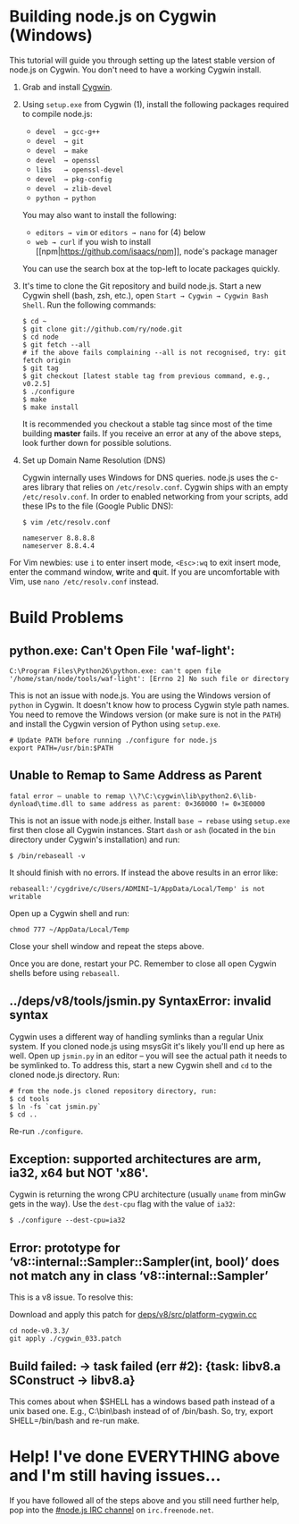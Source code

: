 Building node.js on Cygwin (Windows)
====

This tutorial will guide you through setting up the latest stable version of node.js on Cygwin. You don't need to have a working Cygwin install.

1. Grab and install [Cygwin](http://www.cygwin.com/).
2. Using `setup.exe` from Cygwin (1), install the following packages required to compile node.js:

   * `devel  → gcc-g++`
   * `devel  → git`
   * `devel  → make`
   * `devel  → openssl`
   * `libs   → openssl-devel`
   * `devel  → pkg-config`
   * `devel  → zlib-devel`
   * `python → python`

   You may also want to install the following:

   * `editors → vim` or `editors → nano` for (4) below
   * `web → curl` if you wish to install [[npm|https://github.com/isaacs/npm]], node's package manager

   You can use the search box at the top-left to locate packages quickly.

2. It's time to clone the Git repository and build node.js. Start a new Cygwin shell (bash, zsh, etc.), open `Start → Cygwin → Cygwin Bash Shell`. Run the following commands:

       $ cd ~
       $ git clone git://github.com/ry/node.git
       $ cd node
       $ git fetch --all
       # if the above fails complaining --all is not recognised, try: git fetch origin
       $ git tag
       $ git checkout [latest stable tag from previous command, e.g., v0.2.5]
       $ ./configure
       $ make
       $ make install

   It is recommended you checkout a stable tag since most of the time building **master** fails.
   If you receive an error at any of the above steps, look further down for possible solutions.

3. Set up Domain Name Resolution (DNS)

    Cygwin internally uses Windows for DNS queries. node.js uses the c-ares library that relies on `/etc/resolv.conf`. Cygwin ships with an empty `/etc/resolv.conf`. In order to enabled networking from your scripts, add these IPs to the file (Google Public DNS):

       $ vim /etc/resolv.conf

       nameserver 8.8.8.8
       nameserver 8.8.4.4

For Vim newbies:  use `i` to enter insert mode, `<Esc>:wq` to exit insert mode, enter the command window, **w**rite and **q**uit. If you are uncomfortable with Vim, use `nano /etc/resolv.conf` instead.

Build Problems
====

python.exe: Can't Open File 'waf-light':
----

    C:\Program Files\Python26\python.exe: can't open file '/home/stan/node/tools/waf-light': [Errno 2] No such file or directory

This is not an issue with node.js. You are using the Windows version of `python` in Cygwin. It doesn't know how to process Cygwin style path names. You need to remove the Windows version (or make sure is not in the `PATH`) and install the Cygwin version of Python using `setup.exe`.

    # Update PATH before running ./configure for node.js
    export PATH=/usr/bin:$PATH

Unable to Remap to Same Address as Parent
----

    fatal error – unable to remap \\?\C:\cygwin\lib\python2.6\lib-dynload\time.dll to same address as parent: 0×360000 != 0×3E0000

This is not an issue with node.js either. Install `base → rebase` using `setup.exe` first then close all Cygwin instances. Start `dash` or `ash` (located in the `bin` directory under Cygwin's installation) and run:

    $ /bin/rebaseall -v

It should finish with no errors. If instead the above results in an error like:

    rebaseall:'/cygdrive/c/Users/ADMINI~1/AppData/Local/Temp' is not writable

Open up a Cygwin shell and run:
   
    chmod 777 ~/AppData/Local/Temp

Close your shell window and repeat the steps above.

Once you are done, restart your PC. Remember to close all open Cygwin shells before using `rebaseall`.

../deps/v8/tools/jsmin.py SyntaxError: invalid syntax
----

Cygwin uses a different way of handling symlinks than a regular Unix system. If you cloned node.js using msysGit it's likely you'll end up here as well. Open up `jsmin.py` in an editor – you will see the actual path it needs to be symlinked to. To address this, start a new Cygwin shell and `cd` to the cloned node.js directory. Run:

    # from the node.js cloned repository directory, run:
    $ cd tools
    $ ln -fs `cat jsmin.py`
    $ cd ..

Re-run `./configure`.

Exception: supported architectures are arm, ia32, x64 but NOT 'x86'.
----

Cygwin is returning the wrong CPU architecture (usually `uname` from minGw gets in the way). Use the `dest-cpu` flag with the value of `ia32`:

    $ ./configure --dest-cpu=ia32

Error: prototype for ‘v8::internal::Sampler::Sampler(int, bool)’ does not match any in class ‘v8::internal::Sampler’
----
This is a v8 issue. To resolve this:

Download and apply this patch for [deps/v8/src/platform-cygwin.cc](http://nodejs.googlegroups.com/attach/8c24ccb4b209572f/cygwin_033.patch?gda=3gXBKEcAAADJGyyZmWU5Ct7DEbvXm_oaF2J3Emxhh_MkFLdNUXdQOhhcOFKy5Im8CsmuOI0s2BYbQwFxJw55cVwemAxM-EWmeV4duv6pDMGhhhZdjQlNAw&view=1&part=4)

    cd node-v0.3.3/
    git apply ./cygwin_033.patch

Build failed:  -> task failed (err #2): 	{task: libv8.a SConstruct -> libv8.a}
----
This comes about when $SHELL has a windows based path instead of  a unix based one.  E.g., C:\bin\bash instead of of /bin/bash. So, try, 
    export SHELL=/bin/bash
and re-run make.


Help! I've done EVERYTHING above and I'm still having issues…
====

If you have followed all of the steps above and you still need further help, pop into the [#node.js IRC channel](http://webchat.freenode.net?channels=node.js) on `irc.freenode.net`.

